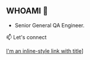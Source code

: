 ## WHOAMI 👋

* Senior General QA Engineer. 


📫 Let's connect


[I'm an inline-style link with title](https://www.linkedin.com/in/oleksandr-kalyna/)]
